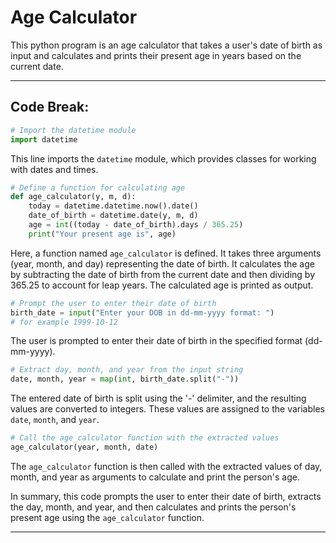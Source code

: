 # Age Calculator

This python program is an age calculator that takes a user's date of birth as input and calculates and prints their present age in years based on the current date.

-----

## Code Break:

```python
# Import the datetime module
import datetime
```

This line imports the `datetime` module, which provides classes for working with dates and times.

```python
# Define a function for calculating age
def age_calculator(y, m, d):
    today = datetime.datetime.now().date()
    date_of_birth = datetime.date(y, m, d)
    age = int((today - date_of_birth).days / 365.25)
    print("Your present age is", age)
```

Here, a function named `age_calculator` is defined. It takes three arguments (year, month, and day) representing the date of birth. It calculates the age by subtracting the date of birth from the current date and then dividing by 365.25 to account for leap years. The calculated age is printed as output.

```python
# Prompt the user to enter their date of birth
birth_date = input("Enter your DOB in dd-mm-yyyy format: ")
# for example 1999-10-12
```

The user is prompted to enter their date of birth in the specified format (dd-mm-yyyy).

```python
# Extract day, month, and year from the input string
date, month, year = map(int, birth_date.split("-"))
```

The entered date of birth is split using the '-' delimiter, and the resulting values are converted to integers. These values are assigned to the variables `date`, `month`, and `year`.

```python
# Call the age_calculator function with the extracted values
age_calculator(year, month, date)
```

The `age_calculator` function is then called with the extracted values of day, month, and year as arguments to calculate and print the person's age.

In summary, this code prompts the user to enter their date of birth, extracts the day, month, and year, and then calculates and prints the person's present age using the `age_calculator` function.

-----